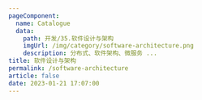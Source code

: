 ```yaml
---
pageComponent: 
  name: Catalogue
  data: 
    path: 开发/35.软件设计与架构
    imgUrl: /img/category/software-architecture.png
    description: 分布式、软件架构、微服务 ...
title: 软件设计与架构
permalink: /software-architecture
article: false
date: 2023-01-21 17:07:00
---
```


